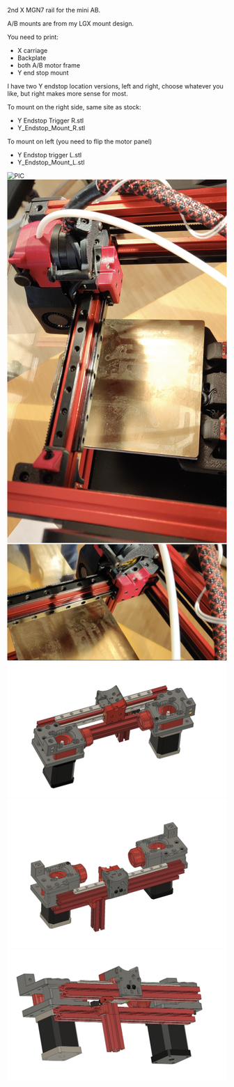 2nd X MGN7 rail for the mini AB.

A/B mounts are from my LGX mount design.

You need to print:
- X carriage
- Backplate
- both A/B motor frame 
- Y end stop mount

I have two Y endstop location versions, left and right, choose whatever you like, but right makes more sense for most.

To mount on the right side, same site as stock:
- Y Endstop Trigger R.stl
- Y_Endstop_Mount_R.stl

To mount on left (you need to flip the motor panel)
- Y Endstop trigger L.stl
- Y_Endstop_Mount_L.stl



![PIC](2nd_mini_AB_rail_0.png)
![PIC](2nd_mini_AB_rail_0_1.png)
![PIC](2nd_mini_AB_rail_0_2.png)
![PIC](2nd_mini_AB_rail_3.png)
![PIC](2nd_mini_AB_rail_1.png)
![PIC](2nd_mini_AB_rail_2.png)
